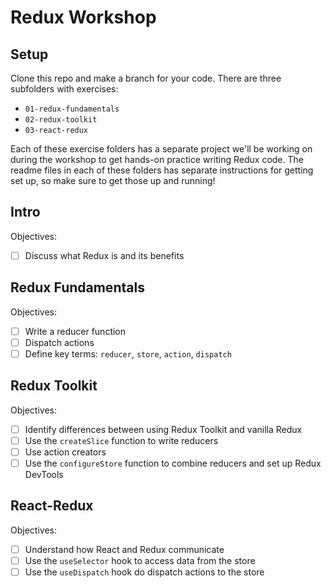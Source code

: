 # Redux Workshop

## Setup

Clone this repo and make a branch for your code. There are three subfolders with exercises:

- `01-redux-fundamentals`
- `02-redux-toolkit`
- `03-react-redux`

Each of these exercise folders has a separate project we'll be working on during
the workshop to get hands-on practice writing Redux code. The readme files in
each of these folders has separate instructions for getting set up, so make sure
to get those up and running!

## Intro

Objectives:

- [ ] Discuss what Redux is and its benefits

## Redux Fundamentals

Objectives:

- [ ] Write a reducer function
- [ ] Dispatch actions
- [ ] Define key terms: `reducer`, `store`, `action`, `dispatch`

## Redux Toolkit

Objectives:

- [ ] Identify differences between using Redux Toolkit and vanilla Redux
- [ ] Use the `createSlice` function to write reducers
- [ ] Use action creators
- [ ] Use the `configureStore` function to combine reducers and set up Redux DevTools

## React-Redux

Objectives:

- [ ] Understand how React and Redux communicate
- [ ] Use the `useSelector` hook to access data from the store
- [ ] Use the `useDispatch` hook do dispatch actions to the store
